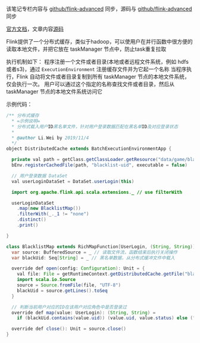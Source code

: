 该笔记专栏内容与 [github/flink-advanced](https://github.com/GourdErwa/flink-advanced/tree/master/flink-notes) 同步，源码与 [github/flink-advanced](https://github.com/GourdErwa/flink-advanced) 同步

[官方文档](https://ci.apache.org/projects/flink/flink-docs-release-1.9/zh/dev/batch/#distributed-cache)，文章内容[源码](https://github.com/GourdErwa/flink-advanced/blob/master/src/main/scala/io/gourd/flink/scala/games/batch/DistributedCache.scala)  


Flink提供了一个分布式缓存，类似于hadoop，可以使用户在并行函数中很方便的读取本地文件，并把它放在 taskManager 节点中，防止task重复拉取  

执行机制如下：
程序注册一个文件或者目录(本地或者远程文件系统，例如 hdfs 或者s3)，通过 `ExecutionEnvironment` 注册缓存文件并为它起一个名称
当程序执行，Flink 自动将文件或者目录复制到所有 taskManager 节点的本地文件系统，仅会执行一次。
用户可以通过这个指定的名称查找文件或者目录，然后从 taskManager 节点的本地文件系统访问它

示例代码：
```java
/** 分布式缓存
  * =示例说明=
  * 分布式载入用户ID黑名单文件，针对用户登录数据匹配在黑名单ID及对应登录状态
  *
  * @author Li.Wei by 2019/11/4
  */
object DistributedCache extends BatchExecutionEnvironmentApp {

  private val path = getClass.getClassLoader.getResource("data/game/blacklist-uid.txt").getPath
  bEnv.registerCachedFile(path, "blacklist-uid", executable = false)

  // 用户登录数据 DataSet
  val userLoginDataSet = DataSet.userLogin(this)

  import org.apache.flink.api.scala.extensions._ // use filterWith

  userLoginDataSet
    .map(new BlacklistMap())
    .filterWith(_._1 != "none")
    .distinct()
    .print()

}

class BlacklistMap extends RichMapFunction[UserLogin, (String, String)] {
  var source: BufferedSource = _ // 读取文件流，函数结束后执行关闭操作
  var blackUid: Seq[String] = _ // 黑名单数据，从分布式缓冲文件中载入

  override def open(config: Configuration): Unit = {
    val file: File = getRuntimeContext.getDistributedCache.getFile("blacklist-uid")
    import scala.io.Source
    source = Source.fromFile(file, "UTF-8")
    blackUid = source.getLines().toSeq
  }

  // 判断当前用户对应的ID在该用户对应角色中是否登录过
  override def map(value: UserLogin): (String, String) =
    if (blackUid.contains(value.uid)) (value.uid, value.status) else ("none", value.status)

  override def close(): Unit = source.close()
}
```